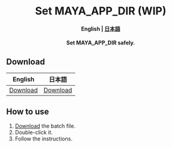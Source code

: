 <h1 align="center">
    Set MAYA_APP_DIR (WIP)
</h1>

<h4 align="center">
    <b>English</b> |
    <a href="README_ja.md">日本語</a>
</h4>

<h4 align="center">Set MAYA_APP_DIR safely.</h4>

## Download

|English|日本語|
|-|-|
|<a href="https://github.com/HalNoDaifuku/Change-MAYA_APP_DIR/releases/download/v0.0.1/Change_MAYA_APP_DIR_en.bat" download="Change_MAYA_APP_DIR_en.bat">Download</a>|<a href="https://github.com/HalNoDaifuku/Change-MAYA_APP_DIR/releases/download/v0.0.1/Change_MAYA_APP_DIR_ja.bat" download="Change_MAYA_APP_DIR_ja.bat">Download</a>|

## How to use

1. [Download](#download) the batch file.
2. Double-click it.
3. Follow the instructions.
